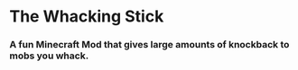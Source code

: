 # The Whacking Stick
### A fun Minecraft Mod that gives large amounts of knockback to mobs you whack.
